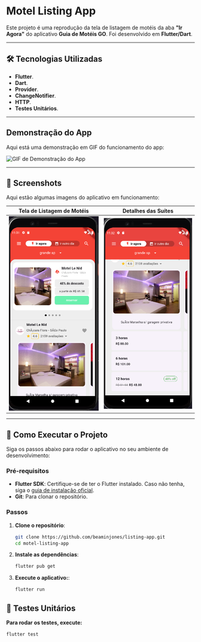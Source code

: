 # Motel Listing App

Este projeto é uma reprodução da tela de listagem de motéis da aba **"Ir Agora"** do aplicativo **Guia de Motéis GO**. Foi desenvolvido em **Flutter/Dart**.

---

## 🛠️ Tecnologias Utilizadas

- **Flutter**.
- **Dart**.
- **Provider**.
- **ChangeNotifier**.
- **HTTP**.
- **Testes Unitários**.

---

## Demonstração do App

Aqui está uma demonstração em GIF do funcionamento do app:

![GIF de Demonstração do App](screenshots/motel_listing_app_gif.gif)

---

## 📸 Screenshots

Aqui estão algumas imagens do aplicativo em funcionamento:

| Tela de Listagem de Motéis | Detalhes das Suítes |
|----------------------------|-------------------|
| ![Tela de Listagem](screenshots/print-mobile-1.png) | ![Detalhes das Suítes](screenshots/print-mobile-2.png) |

---

## 🚀 Como Executar o Projeto

Siga os passos abaixo para rodar o aplicativo no seu ambiente de desenvolvimento:

### Pré-requisitos

- **Flutter SDK**: Certifique-se de ter o Flutter instalado. Caso não tenha, siga o [guia de instalação oficial](https://flutter.dev/docs/get-started/install).
- **Git**: Para clonar o repositório.

### Passos

1. **Clone o repositório**:
   ```bash
   git clone https://github.com/beaminjones/listing-app.git
   cd motel-listing-app

2. **Instale as dependências**:
   ```bash
   flutter pub get

3. **Execute o aplicativo:**:
   ```bash
   flutter run

## 🧪 Testes Unitários

**Para rodar os testes, execute:**
   ```bash
   flutter test

